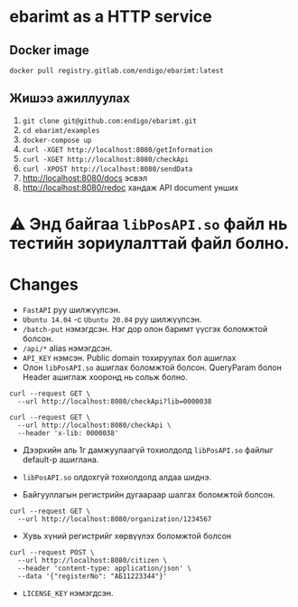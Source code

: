 # ebarimt as a HTTP service

## Docker image

```
docker pull registry.gitlab.com/endigo/ebarimt:latest
```

## Жишээ ажиллуулах

1. `git clone git@github.com:endigo/ebarimt.git`
2. `cd ebarimt/examples`
3. `docker-compose up`
4. `curl -XGET http://localhost:8080/getInformation`
5. `curl -XGET http://localhost:8080/checkApi`
6. `curl -XPOST http://localhost:8080/sendData`
7. [http://localhost:8080/docs](http://localhost:8080/docs) эсвэл
8. [http://localhost:8080/redoc](http://localhost:8080/redoc) хандаж API document унших

# ⚠️ Энд байгаа `libPosAPI.so` файл нь тестийн зориулалттай файл болно.

# Changes

- `FastAPI` руу шилжүүлсэн.
- `Ubuntu 14.04` -с `Ubuntu 20.04` руу шилжүүлсэн.
- `/batch-put` нэмэгдсэн. Нэг дор олон баримт үүсгэх боломжтой болсон.
- `/api/*` alias нэмэгдсэн.
- `API_KEY` нэмсэн. Public domain тохируулах бол ашиглах
- Олон `libPosAPI.so` ашиглах боломжтой болсон.
  QueryParam болон Header ашиглаж хооронд нь сольж болно.

```
curl --request GET \
  --url http://localhost:8080/checkApi?lib=0000038
```

```
curl --request GET \
  --url http://localhost:8080/checkApi \
  --header 'x-lib: 0000038'
```

- Дээрхийн аль 1г дамжуулаагүй тохиолдолд `libPosAPI.so` файлыг default-р ашиглана.
- `libPosAPI.so` олдохгүй тохиолдолд алдаа шиднэ.

- Байгууллагын регистрийн дугаараар шалгах боломжтой болсон.

```
curl --request GET \
  --url http://localhost:8080/organization/1234567
```

- Хувь хүний регистрийг хөрвүүлэх боломжтой болсон

```
curl --request POST \
  --url http://localhost:8080/citizen \
  --header 'content-type: application/json' \
  --data '{"registerNo": "АБ11223344"}'
```

- `LICENSE_KEY` нэмэгдсэн.
